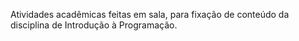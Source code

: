 Atividades acadêmicas feitas em sala, para fixação de conteúdo da disciplina de Introdução à Programação.

